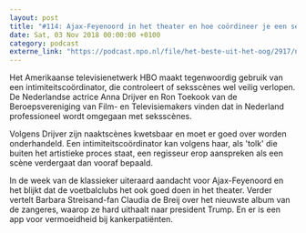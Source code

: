 ```yaml
---
layout: post
title: "#114: Ajax-Feyenoord in het theater en hoe coördineer je een seksscène?"
date: Sat, 03 Nov 2018 00:00:00 +0100
category: podcast
externe_link: "https://podcast.npo.nl/file/het-beste-uit-het-oog/2917/nporadio1_het-beste-uit-het-oog_20181103_114-ajax-feyenoord-in-het-theater-en-hoe-coordineer-je-een-seksscene.mp3"
---
```


Het Amerikaanse televisienetwerk HBO maakt tegenwoordig gebruik van een intimiteitscoördinator, die controleert of seksscènes wel veilig verlopen. De Nederlandse actrice Anna Drijver en Ron Toekook van de Beroepsvereniging van Film- en Televisiemakers vinden dat in Nederland professioneel wordt omgegaan met seksscènes.

Volgens Drijver zijn naaktscènes kwetsbaar en moet er goed over worden onderhandeld. Een intimiteitscoördinator kan volgens haar, als 'tolk' die buiten het artistieke proces staat, een regisseur erop aanspreken als een scène verdergaat dan vooraf bepaald.

In de week van de klassieker uiteraard aandacht voor Ajax-Feyenoord en het blijkt dat de voetbalclubs het ook goed doen in het theater. Verder vertelt Barbara Streisand-fan Claudia de Breij over het nieuwste album van de zangeres, waarop ze hard uithaalt naar president Trump. En er is een app voor vermoeidheid bij kankerpatiënten.
